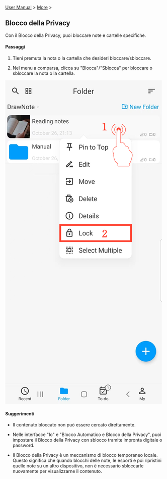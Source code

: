 [User Manual](/dragonnest/drawnote/manual/it) > [More](/dragonnest/drawnote/manual/it/more) >

Blocco della Privacy
---
Con il Blocco della Privacy, puoi bloccare note e cartelle specifiche.

#### Passaggi

1. Tieni premuta la nota o la cartella che desideri bloccare/sbloccare.

2. Nel menu a comparsa, clicca su "Blocca"/"Sblocca" per bloccare o sbloccare la nota o la cartella.

![Blocco della Privacy](imgs/privacy_lock1.png)

#### Suggerimenti
- Il contenuto bloccato non può essere cercato direttamente.

- Nelle interfacce "Io" e "Blocco Automatico e Blocco della Privacy", puoi impostare il Blocco della Privacy con sblocco tramite impronta digitale o password.

- Il Blocco della Privacy è un meccanismo di blocco temporaneo locale. Questo significa che quando blocchi delle note, le esporti e poi ripristini quelle note su un altro dispositivo, non è necessario sbloccarle nuovamente per visualizzarne il contenuto.